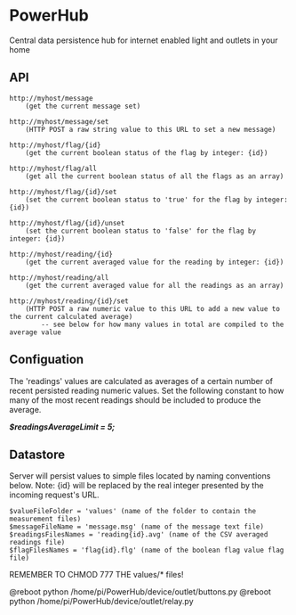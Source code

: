 # PowerHub
Central data persistence hub for internet enabled light and outlets in your home

## API

	http://myhost/message
		(get the current message set)

	http://myhost/message/set
		(HTTP POST a raw string value to this URL to set a new message)
	
	http://myhost/flag/{id}
		(get the current boolean status of the flag by integer: {id})

	http://myhost/flag/all
		(get all the current boolean status of all the flags as an array)

	http://myhost/flag/{id}/set
		(set the current boolean status to 'true' for the flag by integer: {id})

	http://myhost/flag/{id}/unset
		(set the current boolean status to 'false' for the flag by integer: {id})
	
	http://myhost/reading/{id}
		(get the current averaged value for the reading by integer: {id})

	http://myhost/reading/all
		(get the current averaged value for all the readings as an array)

	http://myhost/reading/{id}/set
		(HTTP POST a raw numeric value to this URL to add a new value to the current calculated average)  
			-- see below for how many values in total are compiled to the average value

## Configuation

The 'readings' values are calculated as averages of a certain number of recent persisted reading numeric values. 
Set the following constant to how many of the most recent readings should be included to produce the average.

***$readingsAverageLimit = 5;***

## Datastore	
Server will persist values to simple files located by naming conventions below. 
Note: {id} will be replaced by the real integer presented by the incoming request's URL.

	$valueFileFolder = 'values' (name of the folder to contain the measurement files)
	$messageFileName = 'message.msg' (name of the message text file)
	$readingsFilesNames = 'reading{id}.avg' (name of the CSV averaged readings file)
	$flagFilesNames = 'flag{id}.flg' (name of the boolean flag value flag file)
	
	
REMEMBER TO CHMOD 777 THE values/* files!

@reboot python /home/pi/PowerHub/device/outlet/buttons.py
@reboot python /home/pi/PowerHub/device/outlet/relay.py



